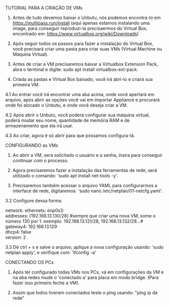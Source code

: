 TUTORIAL PARA A CRIAÇÃO DE VMs

1. Antes de tudo devemos baixar o Unbutu, nós podemos encontra-lo em https://multipass.run/install (aqui apenas estamos instalando uma image, para conseguir reproduzi-la precisaermos do Virtual Box, encontrado em: https://www.virtualbox.org/wiki/Downloads)

2. Após seguir todos os passos para fazer a instalação do Virtual Box, você precisará criar uma pasta para criar suas VMs (Virtual Machine ou Máquina Virtual).

3. Antes de criar a VM precisaremos baixar a Virtualbox Extension Pack, abra o terminal e digite: sudo apt install virtualbox-ext-pack.

4. Criada as pastas e Virtual Box baixado, você irá abri-lo e criará sua primeira VM.

4.1 Ao entrar você irá encontrar uma aba acima, onde você apertará em arquivo, após abrir as opções você vai em importar Appliance e procurará onde foi alocado o Unbutu, e onde você deseja criar a VM.

4.2 Após abrir o Unbutu, você poderá configurar sua máquina virtual, poderá mudar seu nome, quantidade de memória RAM e de armazenamento que ela irá usar.

4.3 Ao criar, agora é só abrir para que possamos configura-lá.

  CONFIGURANDO as VMs
  
  1. Ao abrir a VM, será solicitado o usuário e a senha, insira para conseguir continuar com o processo.

  2. Agora precisaremos fazer a instalação das ferramentas de rede, será utilizado o comando: 'sudo apt install net-tools -y'.

  3. Precisaremos também acessar o arquivo YAML para configurarmos a interface de rede, digitaremos: 'sudo nano /etc/netplan/01-netcfg.yaml'.

  3.2 Configure dessa forma:
  
  network:
    ethernets:
        enp0s3:                           
            addresses: [192.168.13.130/28] #sempre que criar uma nova VM, some o número 130 por 1. exemplo: 192.168.13.131/28, 192.168.13.132/28...#     
            gateway4: 192.168.13.129          
            dhcp4: false                  
    version: 2 .
    
   3.3 Dê ctrl + x e salve o arquivo, aplique a nova configuração usando: 'sudo netplan apply', e verifique com: 'ifconfig -a'
    
    
    
   CONECTANDO OS PCs
      
   1. Após ter configurado todas VMs nos PCs, vá em configurações da VM e na aba redes mude o 'conectado a' para placa em modo bridge. (Para fazer isso primeiro feche a VM).
      
   2. Assim que todos tiverem conectados teste o ping usando: "ping ip da rede"
      
      
    
    
